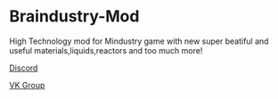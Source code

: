 # Braindustry-Mod
High Technology mod for Mindustry game with new super beatiful and useful materials,liquids,reactors and too much more!


[Discord](https://discord.gg/WqrWKW8)

[VK Group](https://vk.com/braindustry)
